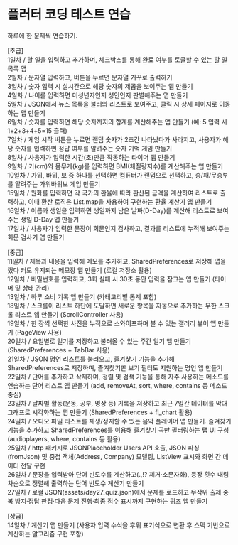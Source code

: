 # 플러터 코딩 테스트 연습

하루에 한 문제씩 연습하기.

[초급]  
1일차 / 할 일을 입력하고 추가하며, 체크박스를 통해 완료 여부를 토글할 수 있는 할 일 목록 앱  
2일차 / 문자열 입력하고, 버튼을 누르면 문자열 거꾸로 출력하기  
3일차 / 숫자 입력 시 실시간으로 해당 숫자의 제곱을 보여주는 앱 만들기  
4일차 / 나이를 입력하면 미성년자인지 성인인지 판별해주는 앱 만들기  
5일차 / JSON에서 뉴스 목록을 불러와 리스트로 보여주고, 클릭 시 상세 페이지로 이동하는 앱 만들기  
6일차 / 숫자를 입력하면 해당 숫자까지의 합계를 계산해주는 앱 만들기 (예: 5 입력 시 1+2+3+4+5=15 출력)  
7일차 / 게임 시작 버튼을 누르면 랜덤 숫자가 2초간 나타났다가 사라지고, 사용자가 해당 숫자를 입력하면 정답 여부를 알려주는 숫자 기억 게임 만들기  
8일차 / 사용자가 입력한 시간(초)만큼 작동하는 타이머 앱 만들기  
9일차 / 키(cm)와 몸무게(kg)를 입력하면 BMI(체질량지수)를 계산해주는 앱 만들기  
10일차 / 가위, 바위, 보 중 하나를 선택하면 컴퓨터가 랜덤으로 선택하고, 승/패/무승부를 알려주는 가위바위보 게임 만들기  
15일차 / 원화를 입력하면 각 국가의 환율에 따라 환산된 금액을 계산하여 리스트로 출력하고, 이때 환산 로직은 List.map을 사용하여 구현하는 환율 계산기 앱 만들기  
16일차 / 이름과 생일을 입력하면 생일까지 남은 날짜(D-Day)를 계산해 리스트로 보여주는 생일 D-Day 앱 만들기  
17일차 / 사용자가 입력한 문장이 회문인지 검사하고, 결과를 리스트에 누적해 보여주는 회문 검사기 앱 만들기  

[중급]  
11일차 / 제목과 내용을 입력해 메모를 추가하고, SharedPreferences로 저장해 앱을 껐다 켜도 유지되는 메모장 앱 만들기 (로컬 저장소 활용)  
12일차 / 비밀번호를 입력하고, 3회 실패 시 30초 동안 입력을 잠그는 앱 만들기 (타이머 및 상태 관리)  
13일차 / 하루 소비 기록 앱 만들기 (카테고리별 통계 포함)  
18일차 / 스크롤이 리스트 하단에 도달하면 새로운 항목을 자동으로 추가하는 무한 스크롤 리스트 앱 만들기 (ScrollController 사용)  
19일차 / 한 장씩 선택한 사진을 누적으로 스와이프하며 볼 수 있는 갤러리 뷰어 앱 만들기 (PageView 사용)  
20일차 / 요일별로 일기를 저장하고 불러올 수 있는 주간 일기 앱 만들기 (SharedPreferences + TabBar 사용)  
21일차 / JSON 명언 리스트를 불러오고, 즐겨찾기 기능을 추가해 SharedPreferences로 저장하며, 즐겨찾기만 보기 필터도 지원하는 명언 앱 만들기  
22일차 / 단어를 추가하고 삭제하며, 정렬 및 검색 기능을 통해 자주 사용하는 메소드를 연습하는 단어 리스트 앱 만들기 (add, removeAt, sort, where, contains 등 메소드 중심)  
23일차 / 날짜별 활동(운동, 공부, 명상 등) 기록을 저장하고 최근 7일간 데이터를 막대그래프로 시각화하는 앱 만들기 (SharedPreferences + fl_chart 활용)  
24일차 / 오디오 파일 리스트를 재생/정지할 수 있는 음악 플레이어 앱 만들기. 즐겨찾기 기능을 추가하고 SharedPreferences를 이용해 즐겨찾기 곡만 필터링하는 탭 UI 구성 (audioplayers, where, contains 등 활용)  
25일차 / http 패키지로 JSONPlaceholder Users API 호출, JSON 파싱(fromJson) 및 중첩 객체(Address, Company) 모델링, ListView 표시와 화면 간 데이터 전달 구현  
26일차 / 문장을 입력받아 단어 빈도수를 계산하고(.,!? 제거·소문자화), 등장 횟수 내림차순으로 정렬해 출력하는 단어 빈도수 계산기 만들기  
27일차 / 로컬 JSON(assets/day27_quiz.json)에서 문제를 로드하고 무작위 출제·중복 방지·정답 판정·다음 문제 진행·최종 점수 표시까지 구현하는 퀴즈 앱 만들기  

[상급]  
14일차 / 계산기 앱 만들기 (사용자 입력 수식을 후위 표기식으로 변환 후 스택 기반으로 계산하는 알고리즘 구현 포함)  